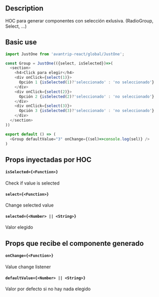 ## Description
HOC para generar componentes con selección exlusiva. (RadioGroup, Select, ...)

## Basic use

```javascript
import JustOne from 'avantrip-react/global/JustOne';

const Group = JustOne(({select, isSelected})=>(
  <section>
    <h4>Click para elegir</h4>
    <div onClick={select(1)}>
      Opción 1 {isSelected(1)?'seleccionado' : 'no seleccionado'}
    </div>
    <div onClick={select(2)}>
      Opción 2 {isSelected(2)?'seleccionado' : 'no seleccionado'}
    </div>
    <div onClick={select(3)}>
      Opción 3 {isSelected(3)?'seleccionado' : 'no seleccionado'}
    </div>
  </section>
))

export default () => (
  <Group defaultValue="3" onChange={(sel)=>console.log(sel)} />
)
```


## Props inyectadas por HOC

#### `isSelected={<Function>}`
Check if value is selected

#### `select={<Function>}`
Change selected value

#### `selected={<Number> || <String>}`
Valor elegido


## Props que recibe el componente generado

#### `onChange={<Function>}`
Value change listener

#### `defaultValue={<Number> || <String>}`
Valor por defecto si no hay nada elegido
